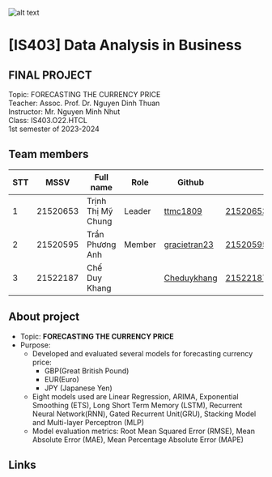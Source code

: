 ![alt text](https://camo.githubusercontent.com/3fc58d630f8f770987b3800a90372321c44dcf0000876d71ebe441f5538437e2/68747470733a2f2f692e696d6775722e636f6d2f576d4d6e5352742e706e67)

# [IS403] Data Analysis in Business
<h2>FINAL PROJECT</h2>
Topic:  FORECASTING THE CURRENCY PRICE<br>
Teacher: Assoc. Prof. Dr. Nguyen Dinh Thuan <br>
Instructor: Mr. Nguyen Minh Nhut <br>
Class: IS403.O22.HTCL<br>
1st semester of 2023-2024 <br>

## Team members
| STT | MSSV | Full name | Role | Github | Email |
| --- | --- | --- | --- | --- | --- |
| 1 | 21520653 | Trịnh Thị Mỹ Chung | Leader | [ttmc1809](https://github.com/ttmc1809) | 21520653@gm.uit.edu.vn
| 2 | 21520595 | Trần Phương Anh | Member | [gracietran23](https://github.com/gracietran23) | 21520595@gm.uit.edu.vn
| 3 | 21522187 | Chế Duy Khang |  | [Cheduykhang](https://github.com/Cheduykhang)| 21522187@gm.uit.edu.vn

## About  project
* Topic: **FORECASTING THE CURRENCY PRICE**
* Purpose:
  - Developed and evaluated several models for forecasting currency price:
    - GBP(Great British Pound)
    - EUR(Euro)
    - JPY (Japanese Yen)
  - Eight models used are Linear Regression, ARIMA, Exponential Smoothing (ETS), Long Short Term Memory (LSTM), Recurrent Neural Network(RNN), Gated Recurrent Unit(GRU), Stacking Model and Multi-layer Perceptron (MLP)
  - Model evaluation metrics: Root Mean Squared Error (RMSE),  Mean Absolute Error (MAE),  Mean Percentage Absolute Error (MAPE)

## Links

